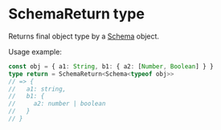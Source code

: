 # SchemaReturn type

Returns final object type by a [Schema](./schema.md) object.

Usage example:

```typescript
const obj = { a1: String, b1: { a2: [Number, Boolean] } }
type return = SchemaReturn<Schema<typeof obj>>
// => {
//   a1: string,
//   b1: {
//     a2: number | boolean
//   }
// }
```
